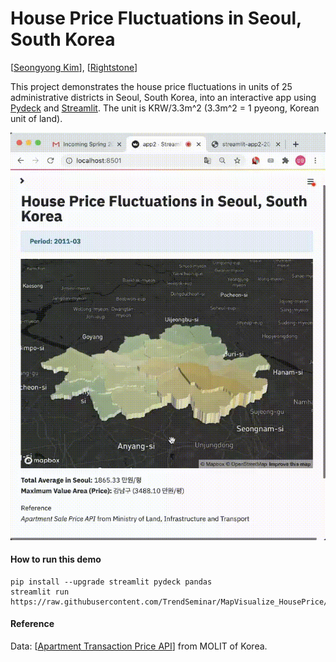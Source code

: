# House Price Fluctuations in Seoul, South Korea
[[Seongyong Kim](http://syoi92.github.io)], [[Rightstone](https://)]


This project demonstrates the house price fluctuations in units of 25 administrative districts in Seoul, South Korea, into an interactive app using [Pydeck](https://deckgl.readthedocs.io/en/latest/) and [Streamlit](https://streamlit.io). The unit is KRW/3.3m^2 (3.3m^2 = 1 pyeong, Korean unit of land).


![Making-of Animation](https://raw.githubusercontent.com/TrendSeminar/MapVisualize_HousePrice/main/src/streamlit-app.gif "Making-of Animation")


#### How to run this demo
```
pip install --upgrade streamlit pydeck pandas
streamlit run https://raw.githubusercontent.com/TrendSeminar/MapVisualize_HousePrice/main/app.py
```


#### Reference
Data: [[Apartment Transaction Price API](https://www.data.go.kr/data/15057511/openapi.do)] from MOLIT of Korea.
